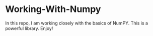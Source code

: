 # Working-With-Numpy

In this repo, I am working closely with the basics of NumPY. This is a powerful library.
Enjoy!
